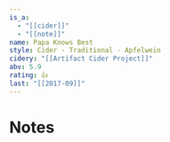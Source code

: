 ```yaml
---
is_a:
  - "[[cider]]"
  - "[[note]]"
name: Papa Knows Best
style: Cider - Traditional - Apfelwein
cidery: "[[Artifact Cider Project]]"
abv: 5.9
rating: 👍
last: "[[2017-09]]"
---
```

# Notes

